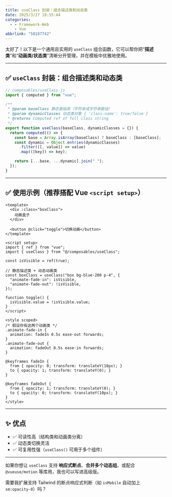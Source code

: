 ```yaml
---
title: useClass 封装：组合描述类和动态类
date: 2025/3/27 18:55:44
categories:
  - - Framework-Web
    - Vue
abbrlink: "58187742"
---
```

太好了！以下是一个通用且实用的 `useClass` 组合函数，它可以帮你把“**描述类**”和“**动画类/状态类**”清晰分开管理，并在模板中优雅地使用。

---

## ✅ `useClass` 封装：组合描述类和动态类

```ts
// composables/useClass.js
import { computed } from "vue";

/**
 * @param baseClass 静态基础类（字符串或字符串数组）
 * @param dynamicClasses 动态类对象 { 'class-name': true/false }
 * @returns Computed ref of full class string
 */
export function useClass(baseClass, dynamicClasses = {}) {
  return computed(() => {
    const base = Array.isArray(baseClass) ? baseClass : [baseClass];
    const dynamic = Object.entries(dynamicClasses)
      .filter(([, value]) => value)
      .map(([key]) => key);

    return [...base, ...dynamic].join(" ");
  });
}
```

---

## ✅ 使用示例（推荐搭配 Vue `<script setup>`）

```vue
<template>
  <div :class="boxClass">
    动画盒子
  </div>

  <button @click="toggle">切换动画</button>
</template>

<script setup>
import { ref } from "vue";
import { useClass } from "@/composables/useClass";

const isVisible = ref(true);

// 静态描述类 + 动态动画类
const boxClass = useClass("box bg-blue-200 p-4", {
  "animate-fade-in": isVisible,
  "animate-fade-out": !isVisible,
});

function toggle() {
  isVisible.value = !isVisible.value;
}
</script>

<style scoped>
/* 假设你有这两个动画类 */
.animate-fade-in {
  animation: fadeIn 0.5s ease-out forwards;
}
.animate-fade-out {
  animation: fadeOut 0.5s ease-in forwards;
}

@keyframes fadeIn {
  from { opacity: 0; transform: translateY(10px); }
  to { opacity: 1; transform: translateY(0); }
}

@keyframes fadeOut {
  from { opacity: 1; transform: translateY(0); }
  to { opacity: 0; transform: translateY(10px); }
}
</style>
```

---

## ✨ 优点

- ✅ 可读性高（结构类和动画类分离）
- ✅ 动态类切换灵活
- ✅ 可复用性强（`useClass()` 可用于多个组件）

---

如果你想让 `useClass` 支持 **响应式断点**、**合并多个动态组**、或配合 `@vueuse/motion` 等库用，我也可以写进高级版。

需要我扩展支持 Tailwind 的断点响应式判断（如 `isMobile` 自动加上 `sm:opacity-0`）吗？